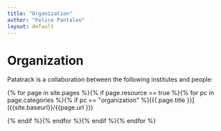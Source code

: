 ```yaml
---
title: "Organization"
author: "Felice Pantaleo"
layout: default
---
```


# Organization

Patatrack is a collaboration between the following institutes and people:

{% for page in site.pages %}{% if page.resource == true %}{% for pc in page.categories %}{% if pc == "organization" %}[{{ page.title }}]({{site.baseurl}}/{{page.url }})

{% endif %}{% endfor %}{% endif %}{% endfor %}  
